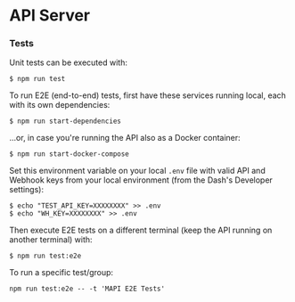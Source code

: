 # API Server

### Tests

Unit tests can be executed with:

```shell
$ npm run test
```

To run E2E (end-to-end) tests, first have these services running local, each with its own dependencies:

```shell
$ npm run start-dependencies
```

...or, in case you're running the API also as a Docker container:

```shell
$ npm run start-docker-compose
```

Set this environment variable on your local `.env` file with valid API and Webhook keys from your local environment (from the Dash's Developer settings):

```shell
$ echo "TEST_API_KEY=XXXXXXXX" >> .env
$ echo "WH_KEY=XXXXXXXX" >> .env
```

Then execute E2E tests on a different terminal (keep the API running on another terminal) with:

```shell
$ npm run test:e2e
```

To run a specific test/group:

```shell
npm run test:e2e -- -t 'MAPI E2E Tests'
```
